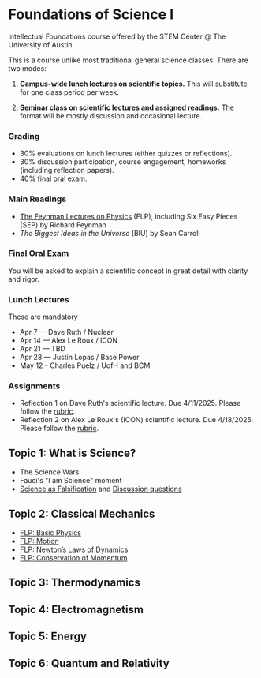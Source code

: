 # Foundations of Science I

Intellectual Foundations course offered by the STEM Center @ The University of Austin

This is a course unlike most traditional general science classes.  There are two modes:

1. **Campus-wide lunch lectures on scientific topics.** This will substitute for one class period per week.

2. **Seminar class on scientific lectures and assigned readings.** The format will be mostly discussion and occasional lecture.

### Grading

- 30% evaluations on lunch lectures (either quizzes or reflections).
- 30% discussion participation, course engagement, homeworks (including reflection papers).
- 40% final oral exam.

### Main Readings

- [The Feynman Lectures on Physics](https://www.feynmanlectures.caltech.edu) (FLP), including Six Easy Pieces (SEP) by Richard Feynman
- *The Biggest Ideas in the Universe* (BIU) by Sean Carroll

### Final Oral Exam

You will be asked to explain a scientific concept in great detail with clarity and rigor.


### Lunch Lectures

These are mandatory 

- Apr 7 — Dave Ruth / Nuclear
- Apr 14 — Alex Le Roux / ICON
- Apr 21 — TBD
- Apr 28 — Justin Lopas / Base Power
- May 12 - Charles Puelz / UofH and BCM

### Assignments

- Reflection 1 on Dave Ruth's scientific lecture.  Due 4/11/2025.  Please follow the [rubric](rubrics/TechnicalLectureReflections.pdf).
- Reflection 2 on Alex Le Roux's (ICON) scientific lecture.  Due 4/18/2025.  Please follow the [rubric](rubrics/TechnicalLectureReflections.pdf).


## Topic 1: What is Science?

- The Science Wars
- Fauci's "I am Science" moment
- [Science as Falsification](readings/popper.pdf) and [Discussion questions](discussion/popper.md)

## Topic 2: Classical Mechanics

- [FLP: Basic Physics](https://www.feynmanlectures.caltech.edu/I_02.html)
- [FLP: Motion](https://www.feynmanlectures.caltech.edu/I_08.html)
- [FLP: Newton’s Laws of Dynamics](https://www.feynmanlectures.caltech.edu/I_09.html)
- [FLP: Conservation of Momentum](https://www.feynmanlectures.caltech.edu/I_10.html)


## Topic 3: Thermodynamics

## Topic 4: Electromagnetism

## Topic 5: Energy

## Topic 6: Quantum and Relativity


